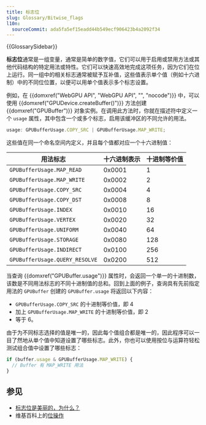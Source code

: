 ```yaml
---
title: 标志位
slug: Glossary/Bitwise_flags
l10n:
  sourceCommit: ada5fa5ef15eadd44b549ecf906423b4a2092f34
---
```


{{GlossarySidebar}}

**标志位**通常是一组变量，通常是简单的数字值，它们可以用于启用或禁用方法或其他代码结构的特定用法或特性。它们可以快速高效地完成这项任务，因为它们在位上运行。同一组中的相关标志通常被赋予互补值，这些值表示单个值（例如十六进制）中的不同位位置，以便可以用单个值表示多个标志设置。

例如，在 {{domxref("WebGPU API", "WebGPU API", "", "nocode")}} 中，可以使用 {{domxref("GPUDevice.createBuffer()")}} 方法创建 {{domxref("GPUBuffer")}} 对象实例。在调用此方法时，你就在描述符中定义一个 `usage` 属性，其中包含一个或多个标志，启用该缓冲区的不同允许的用法。

```js
usage: GPUBufferUsage.COPY_SRC | GPUBufferUsage.MAP_WRITE;
```

这些值在同一个命名空间内定义，并且每个值都对应一个十六进制值：

| 用法标志                           | 十六进制表示 | 十进制等价值 |
|--------------------------------|--------|--------|
| `GPUBufferUsage.MAP_READ`      | 0x0001 | 1      |
| `GPUBufferUsage.MAP_WRITE`     | 0x0002 | 2      |
| `GPUBufferUsage.COPY_SRC`      | 0x0004 | 4      |
| `GPUBufferUsage.COPY_DST`      | 0x0008 | 8      |
| `GPUBufferUsage.INDEX`         | 0x0010 | 16     |
| `GPUBufferUsage.VERTEX`        | 0x0020 | 32     |
| `GPUBufferUsage.UNIFORM`       | 0x0040 | 64     |
| `GPUBufferUsage.STORAGE`       | 0x0080 | 128    |
| `GPUBufferUsage.INDIRECT`      | 0x0100 | 256    |
| `GPUBufferUsage.QUERY_RESOLVE` | 0x0200 | 512    |

当查询 {{domxref("GPUBuffer.usage")}}
属性时，会返回一个单一的十进制数，该数是不同用法标志的不同十进制值的总和。回到上面的例子，查询具有先前指定用法的 `GPUBuffer`
创建的 `GPUBuffer.usage` 将返回以下内容：

- `GPUBufferUsage.COPY_SRC` 的十进制等价值，即 4
- 加上 `GPUBufferUsage.MAP_WRITE` 的十进制等价值，即 2
- 等于 6。

由于为不同标志选择的值是唯一的，因此每个值组合都是唯一的，因此程序可以一目了然地从单个值中知道设置了哪些标志。此外，你也可以使用按位与运算符轻松测试组合值中设置了哪些标志：

```js
if (buffer.usage & GPUBufferUsage.MAP_WRITE) {
  // Buffer 有 MAP_WRITE 用法
}
```

## 参见

- [标志位是美丽的，为什么？](https://www.hendrik-erz.de/post/bitwise-flags-are-beautiful-and-heres-why)
- 维基百科上的[位操作](https://zh.wikipedia.org/wiki/位操作)
